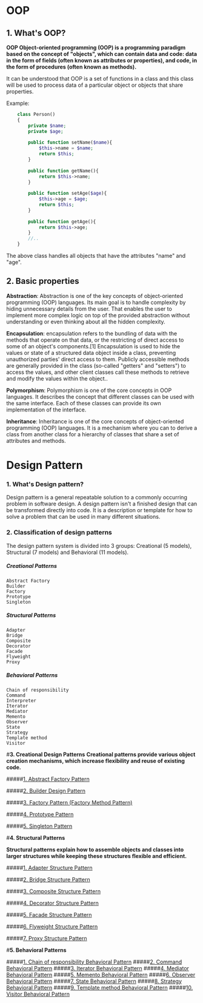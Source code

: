 # OOP

## 1. What's OOP?

**OOP Object-oriented programming (OOP) is a programming paradigm based on the concept of "objects", which can contain data and code: data in the form of fields (often known as attributes or properties), and code, in the form of procedures (often known as methods).**

It can be understood that OOP is a set of functions in a class and this class will be used to process data of a particular object or objects that share properties.

Example:
```php
    class Person()
    {
        private $name;
        private $age;
    
        public function setName($name){
            $this->name = $name;
            return $this;
        }
        
        public function getName(){
            return $this->name;
        }
        
        public function setAge($age){
            $this->age = $age;
            return $this;
        }
        
        public function getAge(){
            return $this->age;
        }
        //..
    }
```

The above class handles all objects that have the attributes "name" and "age".

## 2. Basic properties

**Abstraction**: Abstraction is one of the key concepts of object-oriented programming (OOP) languages. Its main goal is to handle complexity by hiding unnecessary details from the user. That enables the user to implement more complex logic on top of the provided abstraction without understanding or even thinking about all the hidden complexity.

**Encapsulation**: encapsulation refers to the bundling of data with the methods that operate on that data, or the restricting of direct access to some of an object's components.[1] Encapsulation is used to hide the values or state of a structured data object inside a class, preventing unauthorized parties' direct access to them. Publicly accessible methods are generally provided in the class (so-called "getters" and "setters") to access the values, and other client classes call these methods to retrieve and modify the values within the object..

**Polymorphism**: Polymorphism is one of the core concepts in OOP languages. It describes the concept that different classes can be used with the same interface. Each of these classes can provide its own implementation of the interface.

**Inheritance**: Inheritance is one of the core concepts of object-oriented programming (OOP) languages. It is a mechanism where you can to derive a class from another class for a hierarchy of classes that share a set of attributes and methods.

# Design Pattern

### **1. What's Design pattern?**

Design pattern is a general repeatable solution to a commonly occurring problem in software design. A design pattern isn't a finished design that can be transformed directly into code. It is a description or template for how to solve a problem that can be used in many different situations.

### **2. Classification of design patterns**

The design pattern system is divided into 3 groups: Creational (5 models), Structural (7 models) and Behavioral (11 models).

##### Creational Patterns
    Abstract Factory
    Builder
    Factory
    Prototype
    Singleton

##### Structural Patterns
    Adapter
    Bridge
    Composite
    Decorator
    Facade
    Flyweight
    Proxy

##### Behavioral Patterns
    Chain of responsibility
    Command
    Interpreter
    Iterator
    Mediator
    Memento
    Observer
    State
    Strategy
    Template method
    Visitor
    
#**3. Creational Design Patterns**
**Creational patterns provide various object creation mechanisms, which increase flexibility and reuse of existing code.**

#####[1. Abstract Factory Pattern](design-patterns/creational-patterns/01-abstract-factory.md)  

#####[2. Builder Design Pattern](design-patterns/creational-patterns/02-builder.md)
    
#####[3. Factory Pattern (Factory Method Pattern)](design-patterns/creational-patterns/03-factory.md)

#####[4. Prototype Pattern](design-patterns/creational-patterns/04-prototype.md)

#####[5. Singleton Pattern](design-patterns/creational-patterns/05-singleton.md)

#**4. Structural Patterns**

**Structural patterns explain how to assemble objects and classes into larger structures while keeping these structures flexible and efficient.**

#####[1. Adapter Structure Pattern](design-patterns/structural-patterns/01-adapter.md)

#####[2. Bridge Structure Pattern](design-patterns/structural-patterns/02-bridge.md)

#####[3. Composite Structure Pattern](design-patterns/structural-patterns/03-composite.md)

#####[4. Decorator Structure Pattern](design-patterns/structural-patterns/04-decorator.md)

#####[5. Facade Structure Pattern](design-patterns/structural-patterns/05-facade.md)

#####[6. Flyweight Structure Pattern](design-patterns/structural-patterns/06-flyweight.md)

#####[7. Proxy Structure Pattern](design-patterns/structural-patterns/07-proxy.md)

#**5. Behavioral Patterns**

#####[1. Chain of responsibility Behavioral Pattern](design-patterns/structural-patterns/01-adapter.md)
#####[2. Command Behavioral Pattern](design-patterns/structural-patterns/02-command.md)
#####[3. Iterator Behavioral Pattern](design-patterns/structural-patterns/03-iterator.md)
#####[4. Mediator Behavioral Pattern](design-patterns/structural-patterns/04-mediator.md)
#####[5. Memento Behavioral Pattern](design-patterns/structural-patterns/05-memento.md)
#####[6. Observer Behavioral Pattern](design-patterns/structural-patterns/06-observer.md)
#####[7. State Behavioral Pattern](design-patterns/structural-patterns/07-state.md)
#####[8. Strategy Behavioral Pattern](design-patterns/structural-patterns/08-strategy.md)
#####[9. Template method Behavioral Pattern](design-patterns/structural-patterns/09-template-method.md)
#####[10. Visitor Behavioral Pattern](design-patterns/structural-patterns/10-visitor.md)

